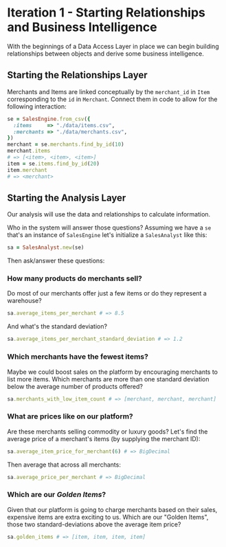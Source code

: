 # Iteration 1 - Starting Relationships and Business Intelligence

With the beginnings of a Data Access Layer in place we can begin building relationships between objects and derive some business intelligence.

## Starting the Relationships Layer

Merchants and Items are linked conceptually by the `merchant_id` in `Item` corresponding to the `id` in `Merchant`. Connect them in code to allow for the following interaction:

```ruby
se = SalesEngine.from_csv({
  :items     => "./data/items.csv",
  :merchants => "./data/merchants.csv",
})
merchant = se.merchants.find_by_id(10)
merchant.items
# => [<item>, <item>, <item>]
item = se.items.find_by_id(20)
item.merchant
# => <merchant>
```

## Starting the Analysis Layer

Our analysis will use the data and relationships to calculate information.

Who in the system will answer those questions? Assuming we have a `se` that's an instance of `SalesEngine` let's initialize a `SalesAnalyst` like this:

```ruby
sa = SalesAnalyst.new(se)
```

Then ask/answer these questions:

### How many products do merchants sell?

Do most of our merchants offer just a few items or do they represent a warehouse?

```ruby
sa.average_items_per_merchant # => 8.5
```

And what's the standard deviation?

```ruby
sa.average_items_per_merchant_standard_deviation # => 1.2
```

### Which merchants have the fewest items?

Maybe we could boost sales on the platform by encouraging merchants to list more items. Which merchants are more than one standard deviation below the average number of products offered?

```ruby
sa.merchants_with_low_item_count # => [merchant, merchant, merchant]
```

### What are prices like on our platform?

Are these merchants selling commodity or luxury goods? Let's find the average price of a merchant's items (by supplying the merchant ID):

```ruby
sa.average_item_price_for_merchant(6) # => BigDecimal
```

Then average that across all merchants:

```ruby
sa.average_price_per_merchant # => BigDecimal
```

### Which are our *Golden Items*?

Given that our platform is going to charge merchants based on their sales, expensive items are extra exciting to us. Which are our "Golden Items", those two standard-deviations above the average item price?

```ruby
sa.golden_items # => [item, item, item, item]
```
